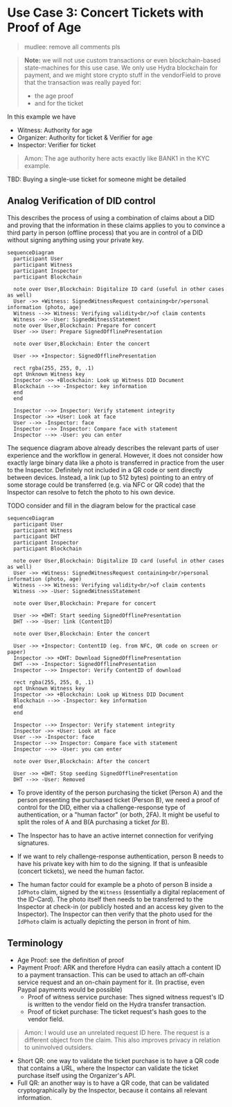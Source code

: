 # Use Case 3: Concert Tickets with Proof of Age

> mudlee: remove all comments pls

> **Note:** we will not use custom transactions or even blockchain-based state-machines for this use case. We only use Hydra blockchain for payment, and we might store crypto stuff in the vendorField to prove that the transaction was really payed for:
> - the age proof
> - and for the ticket

In this example we have
- Witness: Authority for age
- Organizer: Authority for ticket & Verifier for age
- Inspector: Verifier for ticket

> Amon: The age authority here acts exactly like BANK1 in the KYC example.

TBD: Buying a single-use ticket for someone might be detailed

## Analog Verification of DID control

This describes the process of using a combination of claims about a DID and proving that the information in these claims applies to you to convince a third party in person (offline process) that you are in control of a DID without signing anything using your private key.

```mermaid
sequenceDiagram
  participant User
  participant Witness
  participant Inspector
  participant Blockchain
  
  note over User,Blockchain: Digitalize ID card (useful in other cases as well)
  User ->> +Witness: SignedWitnessRequest containing<br/>personal information (photo, age)
  Witness -->> Witness: Verifying validity<br/>of claim contents
  Witness ->> -User: SignedWitnessStatement
  note over User,Blockchain: Prepare for concert
  User ->> User: Prepare SignedOfflinePresentation
  
  note over User,Blockchain: Enter the concert
  
  User ->> +Inspector: SignedOfflinePresentation
  
  rect rgba(255, 255, 0, .1)
  opt Unknown Witness key
  Inspector ->> +Blockchain: Look up Witness DID Document
  Blockchain -->> -Inspector: key information
  end
  end
  
  Inspector -->> Inspector: Verify statement integrity
  Inspector ->> +User: Look at face
  User -->> -Inspector: face
  Inspector -->> Inspector: Compare face with statement
  Inspector -->> -User: you can enter

```

The sequence diagram above already describes the relevant parts of user experience and the workflow in general. However, it does not consider how exactly large binary data like a photo is transferred in practice from the user to the Inspector. Definitely not included in a QR code or sent directly between devices. Instead, a link (up to 512 bytes) pointing to an entry of some storage could be transferred (e.g. via NFC or QR code) that the Inspector can resolve to fetch the photo to his own device.

TODO consider and fill in the diagram below for the practical case

```mermaid
sequenceDiagram
  participant User
  participant Witness
  participant DHT
  participant Inspector
  participant Blockchain
  
  note over User,Blockchain: Digitalize ID card (useful in other cases as well)
  User ->> +Witness: SignedWitnessRequest containing<br/>personal information (photo, age)
  Witness -->> Witness: Verifying validity<br/>of claim contents
  Witness ->> -User: SignedWitnessStatement
  
  note over User,Blockchain: Prepare for concert
  
  User ->> +DHT: Start seeding SignedOfflinePresentation
  DHT -->> -User: link (ContentID)  
  
  note over User,Blockchain: Enter the concert
  
  User ->> +Inspector: ContentID (eg. from NFC, QR code on screen or paper)
  Inspector ->> +DHT: Download SignedOfflinePresentation
  DHT -->> -Inspector: SignedOfflinePresentation
  Inspector -->> Inspector: Verify ContentID of download
  
  rect rgba(255, 255, 0, .1)
  opt Unknown Witness key
  Inspector ->> +Blockchain: Look up Witness DID Document
  Blockchain -->> -Inspector: key information
  end
  end
  
  Inspector -->> Inspector: Verify statement integrity
  Inspector ->> +User: Look at face
  User -->> -Inspector: face
  Inspector -->> Inspector: Compare face with statement
  Inspector -->> -User: you can enter
  
  note over User,Blockchain: After the concert
  
  User ->> +DHT: Stop seeding SignedOfflinePresentation
  DHT -->> -User: Removed
```

- To prove identity of the person purchasing the ticket (Person A) and the person presenting the purchased ticket (Person B), we need a proof of control for the DID, either via a challenge-response type of authentication, or a "human factor" (or both, 2FA). It might be useful to split the roles of A and B(A purchasing a ticket *for* B).

- The Inspector has to have an active internet connection for verifying signatures. 

- If we want to rely challenge-response authentication, person B needs to have his private key with him to do the signing. If that is unfeasible (concert tickets), we need the human factor.

- The human factor could for example be a photo of person B inside a `IdPhoto` claim, signed by the `Witness` (essentially a digital replacement of the ID-Card). The photo itself then needs to be transferred to the Inspector at check-in (or publicly hosted and an access key given to the Inspector). The Inspector can then verify that the photo used for the `IdPhoto` claim is actually depicting the person in front of him.


## Terminology

- Age Proof: see the definition of proof
- Payment Proof: ARK and therefore Hydra can easily attach a content ID to a payment transaction. This can be used to attach an off-chain service request and an on-chain payment for it. (In practise, even Paypal payments would be possible)
  - Proof of witness service purchase: Thes signed witness request's ID is written to the vendor field on the Hydra transfer transaction.
  - Proof of ticket purchase: The ticket request's hash goes to the vendor field.

> Amon: I would use an unrelated request ID here. The request is a different object from the claim. This also improves privacy in relation to uninvolved outsiders.
 
- Short QR: one way to validate the ticket purchase is to have a QR code that contains a URL, where the Inspector can validate the ticket purchase itself using the Organizer's API.
- Full QR: an another way is to have a QR code, that can be validated cryptographically by the Inspector, because it contains all relevant information.